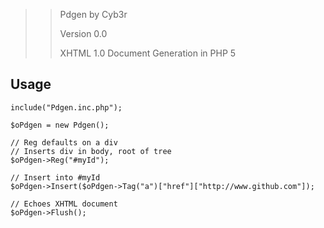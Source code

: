 >> Pdgen by Cyb3r
>>
>> Version 0.0
>>
>> XHTML 1.0 Document Generation in PHP 5

## Usage

    include("Pdgen.inc.php");
	
	$oPdgen = new Pdgen();
	
	// Reg defaults on a div
	// Inserts div in body, root of tree
	$oPdgen->Reg("#myId");
	
	// Insert into #myId
	$oPdgen->Insert($oPdgen->Tag("a")["href"]["http://www.github.com"]);
	
	// Echoes XHTML document
	$oPdgen->Flush();